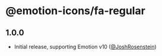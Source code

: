# @emotion-icons/fa-regular

## 1.0.0

- Initial release, supporting Emotion v10 ([@JoshRosenstein](https://github.com/JoshRosenstein))
